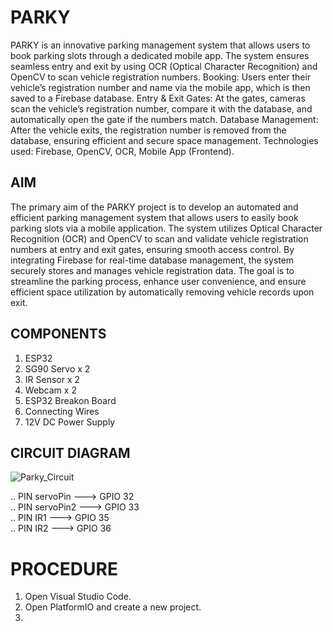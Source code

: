 # PARKY
PARKY is an innovative parking management system that allows users to book parking slots through a dedicated mobile app. The system ensures seamless entry and exit by using OCR (Optical Character Recognition) and OpenCV to scan vehicle registration numbers.
Booking: Users enter their vehicle’s registration number and name via the mobile app, which is then saved to a Firebase database.
Entry & Exit Gates: At the gates, cameras scan the vehicle’s registration number, compare it with the database, and automatically open the gate if the numbers match.
Database Management: After the vehicle exits, the registration number is removed from the database, ensuring efficient and secure space management.
Technologies used: Firebase, OpenCV, OCR, Mobile App (Frontend).

## AIM
The primary aim of the PARKY project is to develop an automated and efficient parking management system that allows users to easily book parking slots via a mobile application. The system utilizes Optical Character Recognition (OCR) and OpenCV to scan and validate vehicle registration numbers at entry and exit gates, ensuring smooth access control. By integrating Firebase for real-time database management, the system securely stores and manages vehicle registration data. The goal is to streamline the parking process, enhance user convenience, and ensure efficient space utilization by automatically removing vehicle records upon exit.

## COMPONENTS
1. ESP32
2. SG90 Servo x 2
3. IR Sensor x 2
4. Webcam x 2
5. ESP32 Breakon Board
6. Connecting Wires
7. 12V DC Power Supply

## CIRCUIT DIAGRAM

![Parky_Circuit](https://github.com/user-attachments/assets/3473e66a-a44b-4f29-90d4-fd102198b0dc)

.. PIN servoPin ---> GPIO 32  
.. PIN servoPin2 ---> GPIO 33  
.. PIN IR1 ---> GPIO 35  
.. PIN IR2 ---> GPIO 36  

# PROCEDURE
1. Open Visual Studio Code.
2. Open PlatformIO and create a new project.
3. 

